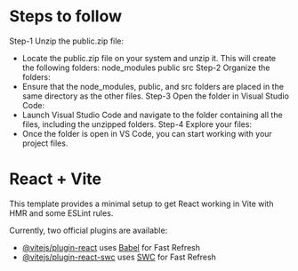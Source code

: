 # Steps to follow

Step-1 Unzip the public.zip file:
* Locate the public.zip file on your system and unzip it. This will create the following folders:
node_modules
public
src
Step-2 Organize the folders:
* Ensure that the node_modules, public, and src folders are placed in the same directory as the other files.
Step-3 Open the folder in Visual Studio Code:
* Launch Visual Studio Code and navigate to the folder containing all the files, including the unzipped folders.
Step-4 Explore your files:
* Once the folder is open in VS Code, you can start working with your project files.

# React + Vite

This template provides a minimal setup to get React working in Vite with HMR and some ESLint rules.

Currently, two official plugins are available:

- [@vitejs/plugin-react](https://github.com/vitejs/vite-plugin-react/blob/main/packages/plugin-react/README.md) uses [Babel](https://babeljs.io/) for Fast Refresh
- [@vitejs/plugin-react-swc](https://github.com/vitejs/vite-plugin-react-swc) uses [SWC](https://swc.rs/) for Fast Refresh
